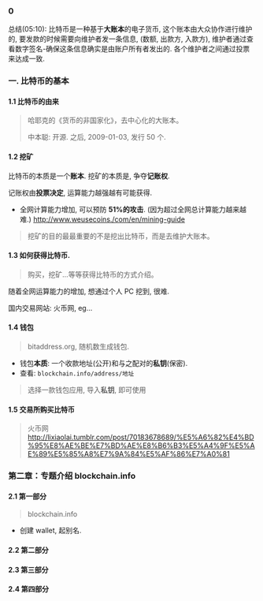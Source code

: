 ### 0

总结(05:10): 比特币是一种基于**大账本**的电子货币, 这个账本由大众协作进行维护的, 要发款的时候需要向维护者发一条信息, (数额, 出款方, 入款方), 维护者通过查看数字签名-确保这条信息确实是由账户所有者发出的. 各个维护者之间通过投票来达成一致.

### 一. 比特币的基本

#### 1.1 比特币的由来

> 哈耶克的《货币的非国家化》，去中心化的大账本。
>
> 中本聪: 开源. 之后, 2009-01-03, 发行 50 个.

#### 1.2 挖矿

比特币的本质是一个**账本**.
挖矿的本质是, 争夺**记账权**.

记账权由**投票决定**, 运算能力越强越有可能获得.

* 全网计算能力增加, 可以预防 **51%的攻击**. (因为超过全网总计算能力越来越难.)
  http://www.weusecoins./com/en/mining-guide

> 挖矿的目的最最重要的不是挖出比特币，而是去维护大账本。

#### 1.3 如何获得比特币.

> 购买，挖矿...等等获得比特币的方式介绍。

随着全网运算能力的增加, 想通过个人 PC 挖到, 很难.

国内交易网站: 火币网, eg...

#### 1.4 钱包

> bitaddress.org, 随机数生成钱包.

* 钱包**本质**: 一个收款地址(公开)和与之配对的**私钥**(保密).
* 查看: `blockchain.info/address/地址`

> 选择一款钱包应用, 导入**私钥**, 即可使用

#### 1.5 交易所购买比特币

> 火币网
> http://lixiaolai.tumblr.com/post/70183678689/%E5%A6%82%E4%BD%95%E8%AE%BE%E7%BD%AE%E8%B6%B3%E5%A4%9F%E5%AE%89%E5%85%A8%E7%9A%84%E5%AF%86%E7%A0%81

### 第二章：专题介绍 blockchain.info

#### 2.1 第一部分

> blockchain.info

* 创建 wallet, 起别名.

#### 2.2 第二部分

#### 2.3 第三部分

#### 2.4 第四部分

